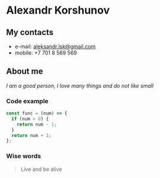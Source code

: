 # Alexandr Korshunov

## My contacts

* e-mail: aleksandr.lsk@gmail.com
* mobile: +7 701 8 569 569

## About me

*I am a good person, I love many things and do not like small*










### Code example

```javascript
const func = (num) => {
  if (num > 0) {
    return num - 1;
  }
  return num + 1;
};
```

### Wise words

> Live and be alive


